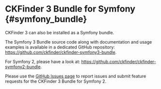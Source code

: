 # CKFinder 3 Bundle for Symfony {#symfony_bundle}

CKFinder 3 can also be installed as a Symfony bundle.

The Symfony 3 Bundle source code along with documentation and usage examples is available in a dedicated
GitHub repository: https://github.com/ckfinder/ckfinder-symfony3-bundle.

For Symfony 2, please have a look at: https://github.com/ckfinder/ckfinder-symfony2-bundle.

Please use the [GitHub Issues page](https://github.com/ckfinder/ckfinder-symfony2-bundle/issues) to report issues and submit feature requests for the CKFinder 3 Bundle for Symfony 2.